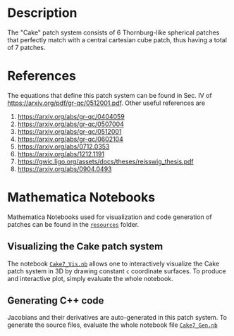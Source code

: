 # Description

The "Cake" patch system consists of 6 Thornburg-like spherical patches that perfectly match with a central cartesian cube patch, thus having a total of 7 patches.

# References

The equations that define this patch system can be found in Sec. IV of https://arxiv.org/pdf/gr-qc/0512001.pdf. Other useful references are

1. https://arxiv.org/abs/gr-qc/0404059
2. https://arxiv.org/abs/gr-qc/0507004
3. https://arxiv.org/abs/gr-qc/0512001
4. https://arxiv.org/abs/gr-qc/0602104
5. https://arxiv.org/abs/0712.0353
6. https://arxiv.org/abs/1212.1191
7. https://gwic.ligo.org/assets/docs/theses/reisswig_thesis.pdf
8. https://arxiv.org/abs/0904.0493

# Mathematica Notebooks

Mathematica Notebooks used for visualization and code generation of patches can be found in the [`resources`](resources/) folder.

## Visualizing the Cake patch system

The notebook [`Cake7_Vis.nb`](resources/Cake7_Vis.nb) allows one to interactively visualize the Cake patch system in 3D by drawing constant `c` coordinate surfaces. To produce and interactive plot, simply evaluate the whole notebook.

## Generating C++ code

Jacobians and their derivatives are auto-generated in this patch system. To generate the source files, evaluate the whole notebook file [`Cake7_Gen.nb`](resources/Cake_Gen.nb)

